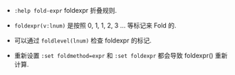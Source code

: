 - `:help fold-expr` foldexpr 折叠规则.

- `foldexpr(v:lnum)` 是按照 0, 1, 1, 2, 3 ... 等标记来 Fold 的.

- 可以通过 `foldlevel(lnum)` 检查 foldexpr 的标记.

- 重新设置 `:set foldmethod=expr` 和 `:set foldexpr` 都会导致 foldexpr() 重新计算.



